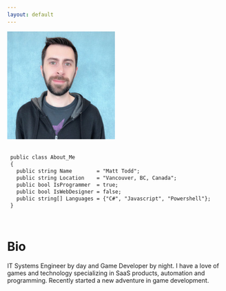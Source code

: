 ```yaml
---
layout: default
---
```


<section class="section-profile">

  <div class="section-profile-photo">
    <img src="assets/images/profilepic.jpg" />
  </div>
  <div class="section-profile-about">
    <pre lang="csharp">
    <code>
 public class About_Me
 {
   public string Name        = "Matt Todd";
   public string Location    = "Vancouver, BC, Canada";
   public bool IsProgrammer  = true;
   public bool IsWebDesigner = false;
   public string[] Languages = {"C#", "Javascript", "Powershell"};
 }
    </code>
    </pre>
  </div>
</section>

# Bio
IT Systems Engineer by day and Game Developer by night. I have a love of games and technology specializing in SaaS products, automation and programming. Recently started a new adventure in game development.
